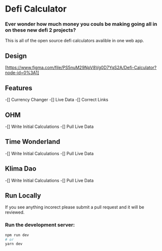 # Defi Calculator
### Ever wonder how much money you couls be making going all in on these new defi 2 projects?

This is all of the open source defi calculators avalible in one web app.


## Design
[https://www.figma.com/file/PS5nuM29NpV8Vg0D7YqS2A/Defi-Calculator?node-id=0%3A1]

## Features
-[] Currency Changer
-[] Live Data
-[] Correct Links

## OHM
-[] Write Initial Calculations
-[] Pull Live Data

## Time Wonderland
-[] Write Initial Calculations
-[] Pull Live Data

## Klima Dao
-[] Write Initial Calculations
-[] Pull Live Data


## Run Locally

If you see anything incorect please submit a pull request and it will be reviewed.

### Run the development server:

```bash
npm run dev
# or
yarn dev
```
